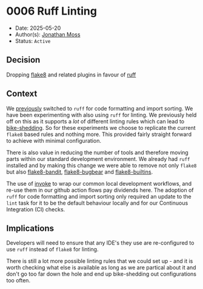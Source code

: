# 0006 Ruff Linting

- Date: 2025-05-20
- Author(s): [Jonathan Moss][jmoss]
- Status: `Active`

## Decision

Dropping [flake8] and related plugins in favour of [ruff]

## Context

We [previously][ruff-for-formatting] switched to `ruff` for code formatting and import
sorting. We have been experimenting with also using `ruff` for linting. We previously
held off on this as it supports a _lot_ of different linting rules which can lead to
[bike-shedding]. So for these experiments we choose to replicate the current `flake8`
based rules and nothing more. This provided fairly straight forward to achieve with
minimal configuration.

There is also value in reducing the number of tools and therefore moving parts within
our standard development environment. We already had `ruff` installed and by making this
change we were able to remove not only `flake8` but also [flake8-bandit],
[flake8-bugbear] and [flake8-builtins].

The use of [invoke] to wrap our common local development workflows, and re-use them in
our github action flows pay dividends here. The adoption of `ruff` for code formatting
and import sorting only required an update to the `lint` task for it to be the default
behaviour locally and for our Continuous Integration (CI) checks.

## Implications

Developers will need to ensure that any IDE's they use are re-configured to use `ruff`
instead of `flake8` for linting.

There is still a lot more possible linting rules that we could set up - and it is worth
checking what else is available as long as we are partical about it and don't go too far
down the hole and end up bike-shedding out configurations too often.

<!-- Links -->

[bike-shedding]: https://en.wikipedia.org/wiki/Law_of_triviality
[flake8]: https://flake8.pycqa.org/en/latest/
[flake8-bandit]: https://github.com/tylerwince/flake8-bandit
[flake8-bugbear]: https://github.com/PyCQA/flake8-bugbear
[flake8-builtins]: https://github.com/gforcada/flake8-builtins
[invoke]: https://www.pyinvoke.org/
[jmoss]: mailto:jonathan.moss@ackama.com
[ruff]: https://docs.astral.sh/ruff/
[ruff-for-formatting]: 0005-ruff-formatting.md
